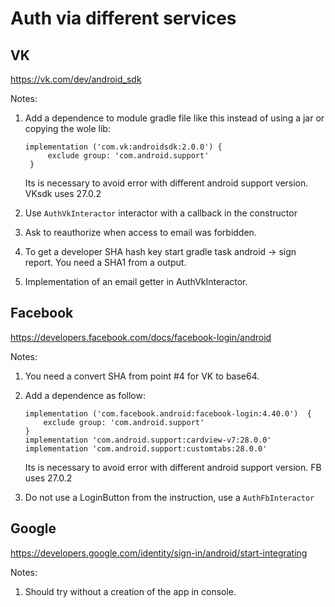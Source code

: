 # Auth via different services

## VK

https://vk.com/dev/android_sdk

Notes:

1. Add a dependence to module gradle file like this instead of using a jar or copying the wole lib:
   
   ```
   implementation ('com.vk:androidsdk:2.0.0') {
        exclude group: 'com.android.support'
    }
    ```

    Its is necessary to avoid error with different android support version. VKsdk uses 27.0.2

2. Use `AuthVkInteractor` interactor with a callback in the constructor

3. Ask to reauthorize when access to email was forbidden.

4. To get a developer SHA hash key start gradle task android -> sign report. You need a SHA1 from a output.

5. Implementation of an email getter in AuthVkInteractor.

## Facebook

https://developers.facebook.com/docs/facebook-login/android

Notes:

1. You need a convert SHA from point #4 for VK to base64.

2. Add a dependence as follow:

    ```
    implementation ('com.facebook.android:facebook-login:4.40.0')  {
        exclude group: 'com.android.support'
    }
    implementation 'com.android.support:cardview-v7:28.0.0'
    implementation 'com.android.support:customtabs:28.0.0'
    ```

    Its is necessary to avoid error with different android support version. FB uses 27.0.2

3. Do not use a LoginButton from the instruction, use a `AuthFbInteractor`

## Google

https://developers.google.com/identity/sign-in/android/start-integrating

Notes:

1. Should try without a creation of the app in console.